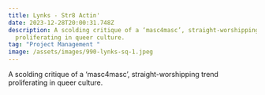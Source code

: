 ```yaml
---
title: Lynks - Str8 Actin'
date: 2023-12-28T20:00:31.748Z
description: A scolding critique of a ‘masc4masc’, straight-worshipping trend
  proliferating in queer culture.
tag: "Project Management "
image: /assets/images/990-lynks-sq-1.jpeg
---
```

 A scolding critique of a ‘masc4masc’, straight-worshipping trend proliferating in queer culture.